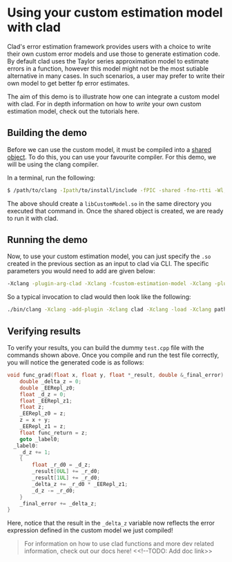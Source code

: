 # Using your custom estimation model with clad 
Clad's error estimation framework provides users with a choice to write their own custom error models and use those to generate estimation code. By default clad uses the Taylor series approximation model to estimate errors in a function, however this model might not be the most sutiable alternative in many cases. In such scenarios, a user may prefer to write their own model to get better fp error estimates. 

The aim of this demo is to illustrate how one can integrate a custom model with clad. For in depth information on how to *write* your own custom estimation model, check out the tutorials here.
 <!--- TODO: Add doc link -->

## Building the demo

Before we can use the custom model, it must be compiled into a [shared object](https://www.thegeekstuff.com/2012/06/linux-shared-libraries/). To do this, you can use your favourite compiler. For this demo, we will be using the clang compiler.

In a terminal, run the following:

```bash
$ /path/to/clang -Ipath/to/install/include -fPIC -shared -fno-rtti -Wl,-undefined -Wl,suppress path/to/CustomModel.cpp -o libCustomModel.so
``` 
 The above should create a ```libCustomModel.so``` in the same directory you executed that command in. Once the shared object is created, we are ready to run it with clad.

## Running the demo

Now, to use your custom estimation model, you can just specify the ```.so``` created in the previous section as an input to clad via CLI. The specific parameters you would need to add are given below:

```bash
-Xclang -plugin-arg-clad -Xclang -fcustom-estimation-model -Xclang -plugin-arg-clad -Xclang ./libCustomModel.so
``` 
So a typical invocation to clad would then look like the following:

```bash
./bin/clang -Xclang -add-plugin -Xclang clad -Xclang -load -Xclang path/to/clad.so -I../include/ -x c++ -lstdc++ -Xclang -plugin-arg-clad -Xclang -fcustom-estimation-model -Xclang -plugin-arg-clad -Xclang ./libCustomModel.so /path/to/some.cpp
```
## Verifying results

To verify your results, you can build the dummy ```test.cpp``` file with the commands shown above. Once you compile and run the test file correctly, you will notice the generated code is as follows:

```cpp
void func_grad(float x, float y, float *_result, double &_final_error) {
    double _delta_z = 0;
    double _EERepl_z0;
    float _d_z = 0;
    float _EERepl_z1;
    float z;
    _EERepl_z0 = z;
    z = x + y;
    _EERepl_z1 = z;
    float func_return = z;
    goto _label0;
  _label0:
    _d_z += 1;
    {
        float _r_d0 = _d_z;
        _result[0UL] += _r_d0;
        _result[1UL] += _r_d0;
        _delta_z += _r_d0 * _EERepl_z1;
        _d_z -= _r_d0;
    }
    _final_error += _delta_z;
}
```

Here, notice that the result in the ```_delta_z``` variable  now reflects the error expression defined in the custom model we just compiled!

> For information on how to use clad functions and more dev related information, check out our docs here! <<!--TODO: Add doc link>>